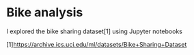 # Bike analysis
I explored the bike sharing dataset[1] using Jupyter notebooks

[1]https://archive.ics.uci.edu/ml/datasets/Bike+Sharing+Dataset
